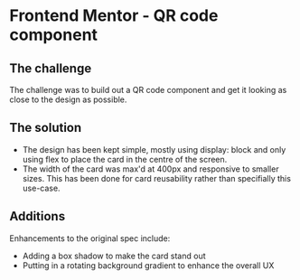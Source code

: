 # Frontend Mentor - QR code component

## The challenge

The challenge was to build out a QR code component and get it looking as close to the design as possible.

## The solution

- The design has been kept simple, mostly using display: block and only using flex to place the card in the centre of the screen.
- The width of the card was max'd at 400px and responsive to smaller sizes. This has been done for card reusability rather than specifially this use-case.

## Additions

Enhancements to the original spec include:
- Adding a box shadow to make the card stand out
- Putting in a rotating background gradient to enhance the overall UX
